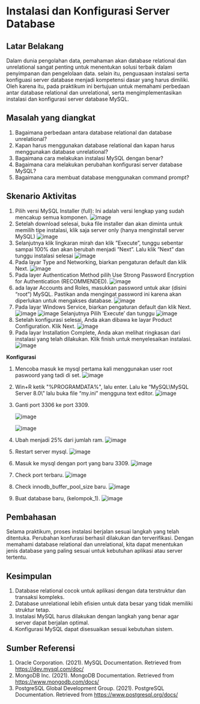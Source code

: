# Instalasi dan Konfigurasi Server Database

## Latar Belakang
Dalam dunia pengolahan data, pemahaman akan database relational dan unrelational sangat penting untuk menentukan solusi terbaik dalam penyimpanan dan pengelolaan data. selain itu, penguasaan instalasi serta konfiguasi server database menjadi kompetensi dasar yang harus dimiliki. Oleh karena itu, pada praktikum ini bertujuan untuk memahami perbedaan antar database relational dan unrelational, serta mengimplementasikan instalasi dan konfigurasi server database MySQL.

## Masalah yang diangkat
1. Bagaimana perbedaan antara database relational dan database unrelational?
2. Kapan harus menggunakan database relational dan kapan harus menggunakan database unrelational?
3. Bagaimana cara melakukan instalasi MySQL dengan benar?
4. Bagaimana cara melakukan perubahan konfigurasi server database MySQL?
5. Bagaimana cara membuat database menggunakan command prompt?

## Skenario Aktivitas
1. Pilih versi MySQL Installer (full): Ini adalah versi lengkap yang sudah mencakup semua komponen.
   ![image](https://github.com/user-attachments/assets/80cdcf92-404c-48e4-a072-329ed01c3bf5)
2. Setelah download selesai, buka file installer dan akan diminta untuk memilih tipe instalasi, klik saja server only (hanya menginstall server MySQL)
   ![image](https://github.com/user-attachments/assets/9cbce0b6-bc2f-4474-b9fe-82a3850212dc)
3. Selanjutnya klik lingkaran mirah dan klik ”Execute”, tunggu sebentar sampai 100% dan akan berubah menjadi ”Next”. Lalu klik ”Next” dan tunggu instalasi selesai
   ![image](https://github.com/user-attachments/assets/c68e9071-dd51-477a-a3a2-0c011a047894)
4. Pada layar Type and Networking, biarkan pengaturan default dan klik Next.
   ![image](https://github.com/user-attachments/assets/c9c502d0-0ea7-44dd-9934-8520c0d8bb11)
5. Pada layer Authentication Method pilih Use Strong Password Encryption for Authentication (RECOMMENDED).
   ![image](https://github.com/user-attachments/assets/ed6936aa-5c0d-47ea-9289-26ea85f3b7f3)
6. ada layar Accounts and Roles, masukkan password untuk akar (disini “root”) MySQL. Pastikan anda mengingat password ini karena akan diperlukan untuk mengakses database.
   ![image](https://github.com/user-attachments/assets/5b181795-3041-46af-aa29-e19bd2b648df)
7. Pada layar Windows Service, biarkan pengaturan default dan klik Next.
   ![image](https://github.com/user-attachments/assets/cc1d6f28-534f-4005-9255-3709f4872e18)
   ![image](https://github.com/user-attachments/assets/0d9e8e6d-eaaf-4ed7-ac2a-0958703272ce)
   Selanjutnya Pilih ‘Execute’ dan tunggu
   ![image](https://github.com/user-attachments/assets/deafb67f-aedc-4481-94e5-e48467a10829)
8. Setelah konfigurasi selesai, Anda akan dibawa ke layar Product Configuration. Klik Next. 
   ![image](https://github.com/user-attachments/assets/bd630e8b-0d7a-4888-87e3-9df8ae55ba86)
9. Pada layar Installation Complete, Anda akan melihat ringkasan dari instalasi yang telah dilakukan. Klik finish untuk menyelesaikan instalasi.
   ![image](https://github.com/user-attachments/assets/6282bfb4-8c9f-427d-b9f9-c7b3ce208dfc)

**Konfigurasi**

1. Mencoba masuk ke mysql pertama kali menggunakan user root paswoord yang tadi di set.
   ![image](https://github.com/user-attachments/assets/6cfad8ec-92da-44f7-b100-78734a1dfbbb)
2. Win+R ketik "%PROGRAMDATA%", lalu enter. Lalu ke “MySQL\MySQL Server 8.0\”  lalu buka file  “my.ini”  mengguna text editor.
   ![image](https://github.com/user-attachments/assets/02647b27-3030-42a6-938f-ac57569c8a69)
3. Ganti port 3306 ke port 3309.

   ![image](https://github.com/user-attachments/assets/072abdbf-70ad-4d54-9cc5-068b06fd5405)

   ![image](https://github.com/user-attachments/assets/f0ca854a-9f0b-4ee5-9da0-4420c029537d)
5. Ubah menjadi 25% dari jumlah ram.
   ![image](https://github.com/user-attachments/assets/a9621bfd-6b41-43c4-a552-dad42db7aa7d)
6. Restart server mysql.
   ![image](https://github.com/user-attachments/assets/e11b9c64-69ea-42ee-9781-8a6db508bd8b)
7. Masuk ke mysql dengan port yang baru 3309.
   ![image](https://github.com/user-attachments/assets/a5a7e4e0-31b1-4c63-b0f3-3de13c488b4c)
8. Check port terbaru.
   ![image](https://github.com/user-attachments/assets/9b9268f4-8ae2-4759-8877-042935eec89e)
9. Check innodb_buffer_pool_size baru.
   ![image](https://github.com/user-attachments/assets/63d0d299-401b-428d-8c8e-69075dac8939)
10. Buat database baru, (kelompok_1).
   ![image](https://github.com/user-attachments/assets/fcf02738-2659-45c0-8235-1cc7e1a5ec80)

## Pembahasan
Selama praktikum, proses instalasi berjalan sesuai langkah yang telah ditentuka. Perubahan konfurasi berhasil dilakukan dan terverifikasi. Dengan memahami database relational dan unrelational, kita  dapat menentukan jenis database yang paling sesuai untuk kebutuhan aplikasi atau server tertentu.

## Kesimpulan
1. Database relational cocok untuk aplikasi dengan data terstruktur dan transaksi kompleks.
2. Database unrelational lebih efisien untuk data besar yang tidak memiliki struktur tetap.
3. Instalasi MySQL harus dilakukan dengan langkah yang benar agar server dapat berjalan optimal.
4. Konfigurasi MySQL dapat disesuaikan sesuai kebutuhan sistem.

## Sumber Referensi
1. Oracle Corporation. (2021). MySQL Documentation. Retrieved from https://dev.mysql.com/doc/
2. MongoDB Inc. (2021). MongoDB Documentation. Retrieved from https://www.mongodb.com/docs/
3. PostgreSQL Global Development Group. (2021). PostgreSQL Documentation. Retrieved from https://www.postgresql.org/docs/





